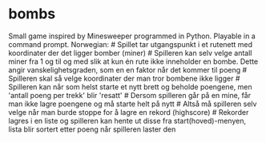 # bombs
Small game inspired by Minesweeper programmed in Python. Playable in a command prompt.
    Norwegian:
      # Spillet tar utgangspunkt i et rutenett med koordinater der det ligger bomber (miner)
      # Spilleren kan selv velge antall miner fra 1 og til og med slik at kun én rute ikke inneholder en bombe. Dette angir vanskelighetsgraden, som en en faktor når det kommer til poeng
      # Spilleren skal så velge koordinater der man tror bombene ikke ligger
      # Spilleren kan når som helst starte et nytt brett og beholde poengene, men 'antall poeng per trekk' blir 'resatt'
      # Dersom spilleren går på en mine, får man ikke lagre poengene og må starte helt på nytt
      # Altså må spilleren selv velge når man burde stoppe for å lagre en rekord (highscore)
      # Rekorder lagres i en liste og spilleren kan hente ut disse fra start(hoved)-menyen, lista blir sortert etter poeng når spilleren laster den
